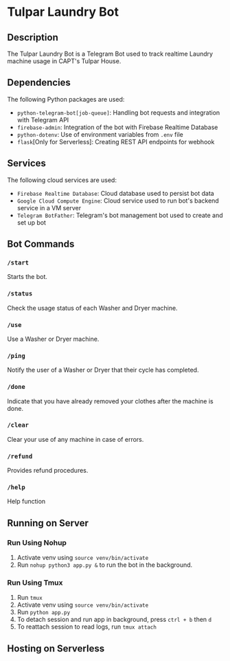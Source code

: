 # Tulpar Laundry Bot
## Description
The Tulpar Laundry Bot is a Telegram Bot used to track realtime Laundry machine usage in CAPT's Tulpar House.

## Dependencies
The following Python packages are used:
* `python-telegram-bot[job-queue]`: Handling bot requests and integration with Telegram API
* `firebase-admin`: Integration of the bot with Firebase Realtime Database
* `python-dotenv`: Use of environment variables from `.env` file
* `flask`[Only for Serverless]: Creating REST API endpoints for webhook

## Services
The following cloud services are used:
* `Firebase Realtime Database`: Cloud database used to persist bot data
* `Google Cloud Compute Engine`: Cloud service used to run bot's backend service in a VM server
* `Telegram BotFather`: Telegram's bot management bot used to create and set up bot

## Bot Commands

### `/start`
Starts the bot.

### `/status`
Check the usage status of each Washer and Dryer machine.

### `/use`
Use a Washer or Dryer machine.

### `/ping`
Notify the user of a Washer or Dryer that their cycle has completed.

### `/done`
Indicate that you have already removed your clothes after the machine is done.

### `/clear`
Clear your use of any machine in case of errors.

### `/refund`
Provides refund procedures.

### `/help`
Help function

## Running on Server

### Run Using Nohup
1. Activate venv using `source venv/bin/activate`
2. Run `nohup python3 app.py &` to run the bot in the background.

### Run Using Tmux
1. Run `tmux`
2. Activate venv using `source venv/bin/activate`
3. Run `python app.py`
4. To detach session and run app in background, press `ctrl + b` then `d`
5. To reattach session to read logs, run `tmux attach`

## Hosting on Serverless
